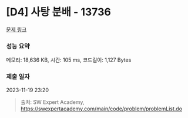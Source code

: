 # [D4] 사탕 분배 - 13736 

[문제 링크](https://swexpertacademy.com/main/code/problem/problemDetail.do?contestProbId=AX8BB5d6T7gDFARO) 

### 성능 요약

메모리: 18,636 KB, 시간: 105 ms, 코드길이: 1,127 Bytes

### 제출 일자

2023-11-19 23:20



> 출처: SW Expert Academy, https://swexpertacademy.com/main/code/problem/problemList.do